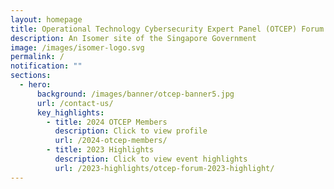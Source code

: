 ```yaml
---
layout: homepage
title: Operational Technology Cybersecurity Expert Panel (OTCEP) Forum 2023
description: An Isomer site of the Singapore Government
image: /images/isomer-logo.svg
permalink: /
notification: ""
sections:
  - hero:
      background: /images/banner/otcep-banner5.jpg
      url: /contact-us/
      key_highlights:
        - title: 2024 OTCEP Members
          description: Click to view profile
          url: /2024-otcep-members/
        - title: 2023 Highlights
          description: Click to view event highlights
          url: /2023-highlights/otcep-forum-2023-highlight/
---
```

